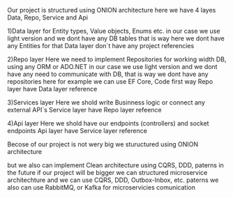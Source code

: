 Our project is structured using ONION architecture
here we have 4 layes
Data, Repo, Service and Api

1)Data layer for
Entity types, Value objects, Enums etc.
in our case we use light version and we dont have any DB tables that is way here we dont have any Entities for that
Data layer don`t have any project referencies 

2)Repo layer
Here we need to implement Repositories for working width DB, using any ORM or ADO.NET
in our case we use light version and we dont have any need to communicate with DB, that is way we dont have any repositories here
for example we can use EF Core, Code first way
Repo layer have Data layer reference

3)Services layer
Here we shold write Businness logic or connect any external API`s
Service layer have Repo layer refeence

4)Api layer
Here we shold have our endpoints (controllers) and socket endpoints
Api layer have Service layer reference

Becose of our project is not wery big we stuructured using ONION architecture

but we also can implement Clean architecture using CQRS, DDD, paterns
in the future if our project will be bigger we can structured microservice architechture and we can use CQRS, DDD, Outbox-Inbox, etc. paterns
we also can use RabbitMQ, or Kafka for microservicies comunication